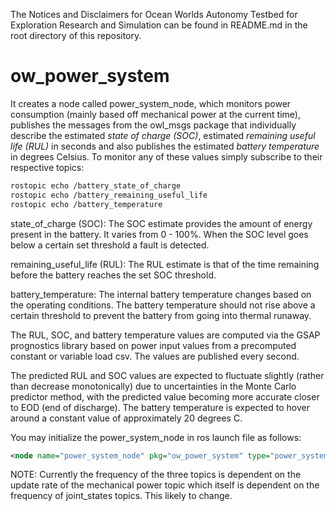 The Notices and Disclaimers for Ocean Worlds Autonomy Testbed for Exploration
Research and Simulation can be found in README.md in the root directory of
this repository.

# ow_power_system

It creates a node called power_system_node, which monitors power consumption
(mainly based off mechanical power at the current time), publishes the messages 
from the owl_msgs package that individually describe the estimated
_state of charge (SOC)_, estimated _remaining useful life (RUL)_ in seconds and
also publishes the estimated _battery temperature_ in degrees Celsius. To
monitor any of these values simply subscribe to their respective topics:

```bash
rostopic echo /battery_state_of_charge
rostopic echo /battery_remaining_useful_life
rostopic echo /battery_temperature
```

state_of_charge (SOC): The SOC estimate provides the amount of energy present in
the battery. It varies from 0 - 100%. When the SOC level goes below a certain
set threshold a fault is detected.

remaining_useful_life (RUL): The RUL estimate is that of the time remaining
before the battery reaches the set SOC threshold.

battery_temperature: The internal battery temperature changes based on the
operating conditions. The battery temperature should not rise above a certain
threshold to prevent the battery from going into thermal runaway.

The RUL, SOC, and battery temperature values are computed via the GSAP
prognostics library based on power input values from a precomputed constant or
variable load csv. The values are published every second.

The predicted RUL and SOC values are expected to fluctuate slightly (rather than
decrease monotonically) due to uncertainties in the Monte Carlo predictor
method, with the predicted value becoming more accurate closer to EOD (end of
discharge). The battery temperature is expected to hover around a constant value
of approximately 20 degrees C.

You may initialize the power_system_node in ros launch file as follows:

```xml
<node name="power_system_node" pkg="ow_power_system" type="power_system_node" />
```

NOTE: Currently the frequency of the three topics is dependent on the update
rate of the mechanical power topic which itself is dependent on the frequency of
joint_states topics. This likely to change.
